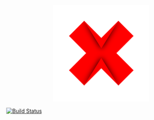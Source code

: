 <p align="center"><img src="https://github.com/AXErunners/media/raw/master/axe-logo256.png"/></p>

[![Build Status](https://travis-ci.org/AXErunners/axe.svg?branch=master)](https://travis-ci.org/AXErunners/axe)
